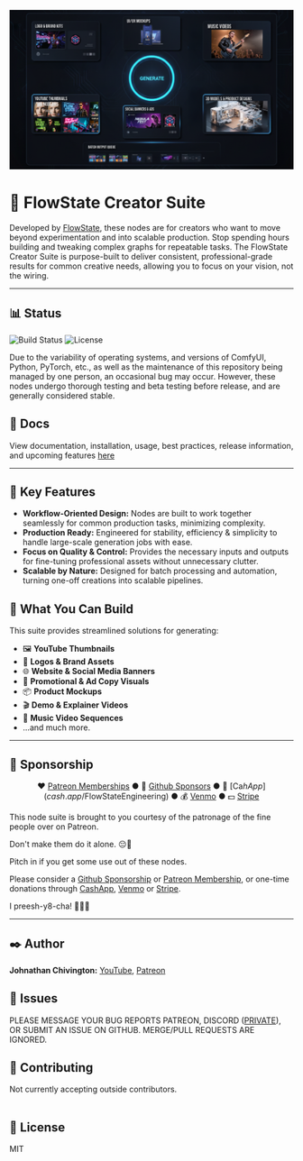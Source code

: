 <p align="center">
  <img width='850' src='https://github.com/flowstateeng/FlowState-Creator-Nodes/blob/main/imgs/FlowState-Creator-Nodes-Banner.png' alt='FlowState Creator Suite Banner Image'/>
</p>

# 🌊 FlowState Creator Suite
Developed by [FlowState](https://www.youtube.com/@flowstateeng), these nodes are for creators who want to move beyond experimentation and into scalable production. Stop spending hours building and tweaking complex graphs for repeatable tasks. The FlowState Creator Suite is purpose-built to deliver consistent, professional-grade results for common creative needs, allowing you to focus on your vision, not the wiring.

---

## 📊 Status
![Build Status](https://img.shields.io/badge/build-Stable-green.svg)
![License](https://img.shields.io/badge/license-MIT-green.svg)

Due to the variability of operating systems, and versions of ComfyUI, Python, PyTorch, etc., as well as the maintenance of this repository being managed by one person, an occasional bug may occur. However, these nodes undergo thorough testing and beta testing before release, and are generally considered stable.

## 📖 Docs
View documentation, installation, usage, best practices, release information, and upcoming features [here](https://github.com/flowstateeng/FlowState-Creator-Nodes/wiki)

---

## 🚀 Key Features
* **Workflow-Oriented Design:** Nodes are built to work together seamlessly for common production tasks, minimizing complexity.
* **Production Ready:** Engineered for stability, efficiency & simplicity to handle large-scale generation jobs with ease.
* **Focus on Quality & Control:** Provides the necessary inputs and outputs for fine-tuning professional assets without unnecessary clutter.
* **Scalable by Nature:** Designed for batch processing and automation, turning one-off creations into scalable pipelines.


## 🎯 What You Can Build
This suite provides streamlined solutions for generating:
* 🖼️ **YouTube Thumbnails**
* 🎨 **Logos & Brand Assets**
* 🌐 **Website & Social Media Banners**
* 📢 **Promotional & Ad Copy Visuals**
* 📦 **Product Mockups**
* 🎬 **Demo & Explainer Videos**
* 🎵 **Music Video Sequences**
* ...and much more.

---

## 💸 Sponsorship
<div align="center">

❤️ [Patreon Memberships](https://www.patreon.com/c/flowstateeng/membership) ● 🎁 [Github Sponsors](https://github.com/sponsors/flowstateeng) ● 💸 [Ca$hApp](cash.app/$FlowStateEngineering) ● 💰 [Venmo](account.venmo.com/u/flowstateeng) ● 💵 [Stripe](donate.stripe.com/9AQ3fm04OfqCgiAcMN)

</div>

This node suite is brought to you courtesy of the patronage of the fine people over on Patreon.

Don't make them do it alone. 😔🤔

Pitch in if you get some use out of these nodes.

Please consider a [Github Sponsorship](https://github.com/sponsors/flowstateeng) or [Patreon Membership](https://www.patreon.com/c/flowstateeng/membership), or one-time donations through [CashApp](cash.app/$FlowStateEngineering), [Venmo](account.venmo.com/u/flowstateeng) or [Stripe](donate.stripe.com/9AQ3fm04OfqCgiAcMN).

I preesh-y8-cha! 🤗🙌🥰

---

## ✒️ Author
**Johnathan Chivington:** [YouTube](https://youtube.com/@flowstateeng), [Patreon](https://www.patreon.com/c/flowstateeng)
</br>

## 🐞 Issues
PLEASE MESSAGE YOUR BUG REPORTS PATREON, DISCORD ([PRIVATE](https://www.patreon.com/c/flowstateeng/membership)), OR SUBMIT AN ISSUE ON GITHUB. MERGE/PULL REQUESTS ARE IGNORED.
</br>

## 🤝 Contributing
Not currently accepting outside contributors.
<br/></br>

## 📄 License
MIT
<br/><br/>
